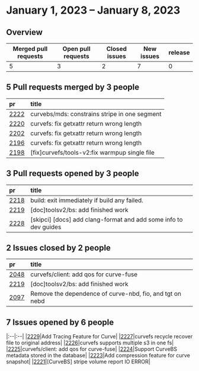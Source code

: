 # January 1, 2023 – January 8, 2023

## Overview

| Merged pull requests | Open pull requests | Closed issues | New issues | release |
|-- | -- | -- | -- | -- |
| 5 | 3 | 2 | 7 | 0 |

## 5 Pull requests merged by 3 people

|pr|title|
|:--|:--|
|[2222](https://github.com/opencurve/curve/pull/2222)|curvebs/mds: constrains stripe in one segment|
|[2220](https://github.com/opencurve/curve/pull/2220)|curvefs: fix getxattr return wrong length|
|[2202](https://github.com/opencurve/curve/pull/2202)|curvefs: fix getxattr return wrong length|
|[2196](https://github.com/opencurve/curve/pull/2196)|curvefs: fix getxattr return wrong length|
|[2198](https://github.com/opencurve/curve/pull/2198)|[fix]curvefs/tools-v2:fix warmpup single file|

## 3 Pull requests opened by 3 people

|pr|title|
|:--|:--|
|[2218](https://github.com/opencurve/curve/pull/2218)|build: exit immediately if build any failed.|
|[2219](https://github.com/opencurve/curve/pull/2219)|[doc]toolsv2/bs: add finished work|
|[2228](https://github.com/opencurve/curve/pull/2228)|[skipci] [docs] add clang-format and add some info to dev guides|

## 2 Issues closed by 2 people

|pr|title|
|:--|:--|
|[2048](https://github.com/opencurve/curve/pull/2048)|curvefs/client: add qos for curve-fuse|
|[2219](https://github.com/opencurve/curve/pull/2219)|[doc]toolsv2/bs: add finished work|
|[2097](https://github.com/opencurve/curve/pull/2097)|Remove the dependence of curve-nbd, fio, and tgt on nebd|

## 7 Issues opened by 6 people

|:--|:--|
|[2229](https://github.com/opencurve/curve/pull/2229)|Add Tracing Feature for Curve|
|[2227](https://github.com/opencurve/curve/pull/2227)|curvefs recycle recover file to original address|
|[2226](https://github.com/opencurve/curve/pull/2226)|curvefs supports multiple s3 in one fs|
|[2225](https://github.com/opencurve/curve/pull/2225)|curvefs/client: add qos for curve-fuse|
|[2224](https://github.com/opencurve/curve/pull/2224)|Support CurveBS metadata stored in the database|
|[2223](https://github.com/opencurve/curve/pull/2223)|Add compression feature for curve snapshot|
|[2221](https://github.com/opencurve/curve/pull/2221)|[CurveBS] stripe volume report IO ERROR|
